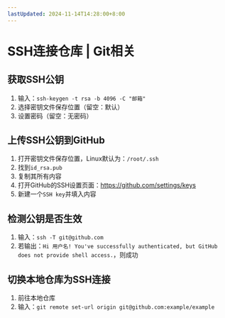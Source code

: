 ```yaml
---
lastUpdated: 2024-11-14T14:28:00+8:00
---
```


# SSH连接仓库 | Git相关

## 获取SSH公钥

1. 输入：```ssh-keygen -t rsa -b 4096 -C "邮箱"```
2. 选择密钥文件保存位置（留空：默认）
3. 设置密码（留空：无密码）

## 上传SSH公钥到GitHub

1. 打开密钥文件保存位置，Linux默认为：```/root/.ssh```
2. 找到```id_rsa.pub```
3. 复制其所有内容
4. 打开GitHub的SSH设置页面：<https://github.com/settings/keys>
5. 新建一个```SSH key```并填入内容

## 检测公钥是否生效

1. 输入：```ssh -T git@github.com```
2. 若输出：```Hi 用户名! You've successfully authenticated, but GitHub does not provide shell access.```，则成功

## 切换本地仓库为SSH连接

1. 前往本地仓库
2. 输入：```git remote set-url origin git@github.com:example/example```